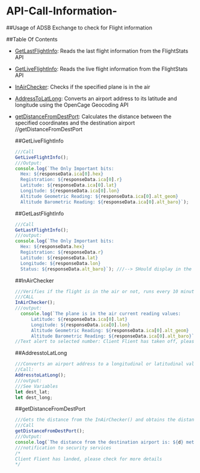 # API-Call-Information-

##Usage of ADSB Exchange to check for Flight information 

##Table Of Contents
- [GetLastFlightInfo](##GetLiveFlightInfo): Reads the last flight information from the FlightStats API
- [GetLiveFlightInfo](##GetLastFlightInfo): Reads the live flight information from the FlightStats API
- [InAirChecker](##InAirChecker): Checks if the specified plane is in the air
- [AddressToLatLong](##AddressToLatLong): Converts an airport address to its latitude and longitude using the OpenCage Geocoding API
- [getDistanceFromDestPort](##getDistanceFromDestPort): Calculates the distance between the specified coordinates and the destination airport
    //getDistanceFromDestPort

  ##GetLiveFlightInfo
  ```javascript
  ///Call
  GetLiveFlightInfo();
  ///Output:
  console.log(`The Only Important bits:
    Hex: ${responseData.ica[0].hex}
    Registration: ${responseData.ica[0].r}
    Latitude: ${responseData.ica[0].lat}
    Longitude: ${responseData.ica[0].lon}
    Altitude Geometric Reading: ${responseData.ica[0].alt_geom}
    Altitude Barometric Reading: ${responseData.ica[0].alt_baro}`);
  ```

  ##GetLastFlightInfo
  ```javascript
  ///Call
  GetLastFlightInfo();
  ///output:
  console.log(`The Only Important bits:
    Hex: ${responseData.hex}
    Registration: ${responseData.r}
    Latitude: ${responseData.lat}
    Longitude: ${responseData.lon}
    Status: ${responseData.alt_baro}`); ///--> SHould display in the air or on the ground 
  
  ```
  ##InAirChecker
  ```javascript
  ///Verifies if the flight is in the air or not, runs every 10 minutes checking if a single Flight is not on the ground, if it isnt it pushes a notification to the selected security services 
  ///CALL
  InAirChecker();
  ///output:
    console.log(`The plane is in the air current reading values:
        Latitude: ${responseData.ica[0].lat}
        Longitude: ${responseData.ica[0].lon}
        Altitude Geometric Reading: ${responseData.ica[0].alt_geom}
        Altitude Barometric Reading: ${responseData.ica[0].alt_baro}`);
  //Text alert to selected number: Client Flient has taken off, please check for more details
  ```

  ##AddresstoLatLong
  ```javascript
  ///Converts an airport address to a longitudinal or latitudinal value to be compared to current flight longitude and latitude
  //Call:
  AddresstoLatLong();
  ///output:
  ///See Variables
  let dest_lat;
  let dest_long;
  
  ```

  ##getDistanceFromDestPort
  ```javascript
  ///Gets the distance from the InAirChecker() and obtains the distance between the flight and the airport, it then pushes a notification to security services on departure and estimated time to arrival based on airspeed and distance left
  ///Call
  getDistanceFromDestPort();
  ///Output:
  console.log(`The distance from the destination airport is: ${d} meters`);
  ///notification to security services
  /*
  Client Flient has landed, please check for more details
  */
  
  ```
